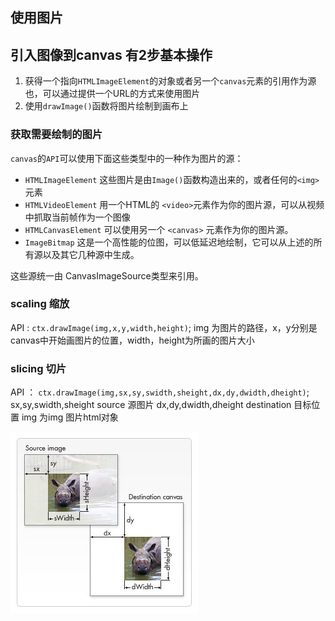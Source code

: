 ## 使用图片

## 引入图像到canvas 有2步基本操作

1. 获得一个指向`HTMLImageElement`的对象或者另一个`canvas`元素的引用作为源也，可以通过提供一个URL的方式来使用图片
2. 使用`drawImage()`函数将图片绘制到画布上

### 获取需要绘制的图片

`canvas`的`API`可以使用下面这些类型中的一种作为图片的源：

* `HTMLImageElement` 这些图片是由`Image()`函数构造出来的，或者任何的`<img>`元素
* `HTMLVideoElement` 用一个HTML的 `<video>`元素作为你的图片源，可以从视频中抓取当前帧作为一个图像
* `HTMLCanvasElement` 可以使用另一个 `<canvas>` 元素作为你的图片源。
* `ImageBitmap` 这是一个高性能的位图，可以低延迟地绘制，它可以从上述的所有源以及其它几种源中生成。

这些源统一由 CanvasImageSource类型来引用。

### scaling 缩放

API : `ctx.drawImage(img,x,y,width,height)`;
img 为图片的路径，x，y分别是canvas中开始画图片的位置，width，height为所画的图片大小

### slicing 切片

API ： `ctx.drawImage(img,sx,sy,swidth,sheight,dx,dy,dwidth,dheight)`;
 sx,sy,swidth,sheight   source 源图片
 dx,dy,dwidth,dheight   destination 目标位置
 img 为img 图片html对象 

 ![slicing](./imgs/canvas027.png)
